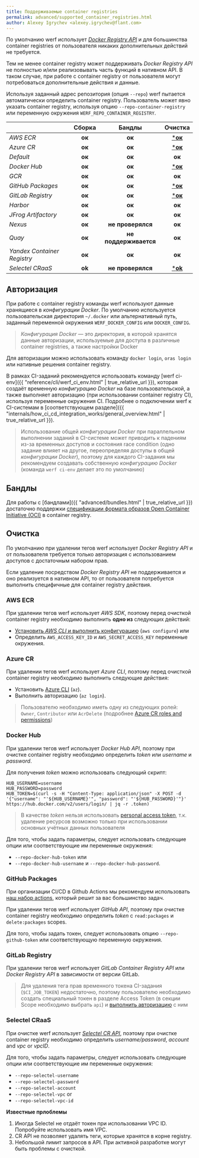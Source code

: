 ```yaml
---
title: Поддерживаемые container registries
permalink: advanced/supported_container_registries.html
author: Alexey Igrychev <alexey.igrychev@flant.com>
---
```


По умолчанию werf использует [_Docker Registry API_](https://docs.docker.com/registry/spec/api/) и для большинства container registries от пользователя никаких дополнительных действий не требуется.

Тем не менее container registry может поддерживать _Docker Registry API_ не полностью и/или реализовывать часть функций в нативном API. В таком случае, при работе с container registry от пользователя могут потребоваться дополнительные действия и данные.

Используя заданный адрес репозитория (опция `--repo`) werf пытается автоматически определить container registry. Пользователь может явно указать container registry, используя опцию `--repo-container-registry` или переменную окружения `WERF_REPO_CONTAINER_REGISTRY`.

|                                           | Сборка |        Бандлы         | Очистка                                        |
| -------------------------------------     | :----: |:---------------------:| :--------------------------------------------: |
| _AWS ECR_                                 | **ок** |        **ок**         |            [***ок**](#aws-ecr)                 |
| _Azure CR_                                | **ок** |        **ок**         |            [***ок**](#azure-cr)                |
| _Default_                                 | **ок** |        **ок**         |                   **ок**                       |
| _Docker Hub_                              | **ок** |        **ок**         |           [***ок**](#docker-hub)               |
| _GCR_                                     | **ок** |        **ок**         |                   **ок**                       |
| _GitHub Packages_                         | **ок** |        **ок**         |         [***ок**](#github-packages)            |
| _GitLab Registry_                         | **ок** |        **ок**         |         [***ок**](#gitlab-registry)            |
| _Harbor_                                  | **ок** |        **ок**         |                   **ок**                       |
| _JFrog Artifactory_                       | **ок** |        **ок**         |                   **ок**                       |
| _Nexus_                                   | **ок** |   **не проверялся**   |                   **ок**                       |
| _Quay_                                    | **ок** | **не поддерживается** |                   **ок**                       |
| _Yandex Container Registry_               | **ок** |        **ок**         |                   **ок**                       |
| _Selectel CRaaS_                          | **ok** |   **не проверялся**   |       [***ok**](#selectel-craas)               |

## Авторизация

При работе с container registry команды werf используют данные хранящиеся в _конфигурации Docker_. По умолчанию используется пользовательская директория `~/.docker` или альтернативный путь, заданный переменной окружения `WERF_DOCKER_CONFIG` или `DOCKER_CONFIG`.

> _Конфигурация Docker_ — это директория, в которой хранятся данные авторизации, используемые для доступа в различные container registries, а также настройки Docker

Для авторизации можно использовать команду `docker login`, `oras login` или нативные решения container registry.

В рамках CI-заданий рекомендуется использовать команду [werf ci-env]({{ "reference/cli/werf_ci_env.html" | true_relative_url }}), которая создаёт временную _конфигурацию Docker_ на базе пользовательской, а также выполняет авторизацию (при использовании container registry CI), используя переменные окружения CI. Подробнее о подключении werf к CI-системам в [соответствующем разделе]({{ "internals/how_ci_cd_integration_works/general_overview.html" | true_relative_url }}).

> Использование общей _конфигурации Docker_ при параллельном выполнении заданий в CI-системе может приводить к падениям из-за временных доступов и состояния race condition (одно задание влияет на другое, переопределяя доступы в общей _конфигурации Docker_), поэтому для каждого CI-задания мы рекомендуем создавать собственную _конфигурацию Docker_ (команда `werf ci-env` делает это по умолчанию)

## Бандлы

Для работы с [бандлами]({{ "advanced/bundles.html" | true_relative_url }}) достаточно поддержки [спецификации формата образов Open Container Initiative (OCI)](https://github.com/opencontainers/image-spec) в container registry.

## Очистка

По умолчанию при удалении тегов werf использует _Docker Registry API_ и от пользователя требуется только авторизация с использованием доступов с достаточным набором прав. 

Если удаление посредством _Docker Registry API_ не поддерживается и оно реализуется в нативном API, то от пользователя потребуется выполнить специфичные для container registry действия.

### AWS ECR

При удалении тегов werf использует _AWS SDK_, поэтому перед очисткой container registry необходимо выполнить **одно из** следующих действий:

- [Установить _AWS CLI_ и выполнить конфигурацию](https://docs.aws.amazon.com/cli/latest/userguide/cli-chap-configure.html#cli-quick-configuration) (`aws configure`) или
- Определить `AWS_ACCESS_KEY_ID` и `AWS_SECRET_ACCESS_KEY` переменные окружения.
      
### Azure CR

При удалении тегов werf использует _Azure CLI_, поэтому перед очисткой container registry необходимо выполнить следующие действия: 

- Установить [Azure CLI](https://docs.microsoft.com/en-us/cli/azure/install-azure-cli?view=azure-cli-latest) (`az`).
- Выполнить авторизацию (`az login`).

> Пользователю необходимо иметь одну из следующих ролей: `Owner`, `Contributor` или `AcrDelete` (подробнее [Azure CR roles and permissions](https://docs.microsoft.com/en-us/azure/container-registry/container-registry-roles)) 

### Docker Hub

При удалении тегов werf использует _Docker Hub API_, поэтому при очистке container registry необходимо определить _token_ или _username_ и _password_.

Для получения _token_ можно использовать следующий скрипт:

```shell
HUB_USERNAME=username
HUB_PASSWORD=password
HUB_TOKEN=$(curl -s -H "Content-Type: application/json" -X POST -d '{"username": "'${HUB_USERNAME}'", "password": "'${HUB_PASSWORD}'"}' https://hub.docker.com/v2/users/login/ | jq -r .token)
```

> В качестве _token_ нельзя использовать [personal access token](https://docs.docker.com/docker-hub/access-tokens/), т.к. удаление ресурсов возможно только при использовании основных учётных данных пользователя

Для того, чтобы задать параметры, следует использовать следующие опции или соответствующие им переменные окружения:
- `--repo-docker-hub-token` или
- `--repo-docker-hub-username` и `--repo-docker-hub-password`.

### GitHub Packages

При организации CI/CD в Github Actions мы рекомендуем использовать [наш набор actions](https://github.com/werf/actions), который решит за вас большинство задач.

При удалении тегов werf использует _GitHub API_, поэтому при очистке container registry необходимо определить _token_ с `read:packages` и `delete:packages` scopes.

Для того, чтобы задать токен, следует использовать опцию `--repo-github-token` или соответствующую переменную окружения.

### GitLab Registry

При удалении тегов werf использует _GitLab Container Registry API_ или _Docker Registry API_ в зависимости от версии GitLab.

> Для удаления тега прав временного токена CI-задания (`$CI_JOB_TOKEN`) недостаточно, поэтому пользователю необходимо создать специальный токен в разделе Access Token (в секции Scope необходимо выбрать `api`) и [выполнить авторизацию](#авторизация) с ним 

### Selectel CRaaS

При очистке werf использует [_Selectel CR API_](https://developers.selectel.ru/docs/selectel-cloud-platform/craas_api/), поэтому при очистке container registry необходимо определить _username/password_, _account_ and _vpc_ or _vpcID_.

Для того, чтобы задать параметры, следует использовать следующие опции или соответствующие им переменные окружения:
- `--repo-selectel-username`
- `--repo-selectel-password`
- `--repo-selectel-account`
- `--repo-selectel-vpc` or
- `--repo-selectel-vpc-id`

**Известные прлоблемы**

1) Иногда Selectel не отдаёт токен при использовании VPC ID. Попробуйте использовать имя VPC.
2) CR API не позволяет удалять теги, которые хранятся в корне registry.
3) Небольшой лимит запросов в API. При активной разработке могут быть проблемы с очисткой.
